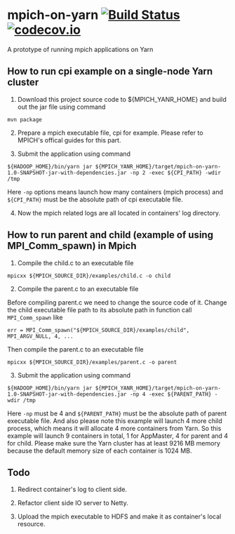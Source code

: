 # mpich-on-yarn [![Build Status](https://travis-ci.org/huafengw/mpich-on-yarn.svg?branch=master)](https://travis-ci.org/huafengw/mpich-on-yarn) [![codecov.io](https://codecov.io/github/huafengw/mpich-on-yarn/coverage.svg?branch=master)](https://codecov.io/github/huafengw/mpich-on-yarn?branch=master)
A prototype of running mpich applications on Yarn

## How to run cpi example on a single-node Yarn cluster

1. Download this project source code to ${MPICH_YANR_HOME} and build out the jar file using command

  ```
  mvn package
  ```
  
2. Prepare a mpich executable file, cpi for example. Please refer to MPICH's offical guides for this part.

3. Submit the application using command

  ```
  ${HADOOP_HOME}/bin/yarn jar ${MPICH_YANR_HOME}/target/mpich-on-yarn-1.0-SNAPSHOT-jar-with-dependencies.jar -np 2 -exec ${CPI_PATH} -wdir /tmp
  ```
  
  Here `-np` options means launch how many containers (mpich process) and `${CPI_PATH}` must be the absolute path of cpi executable file.
  
4. Now the mpich related logs are all located in containers' log directory.

## How to run parent and child (example of using MPI_Comm_spawn) in Mpich

1. Compile the child.c to an executable file

  ```
  mpicxx ${MPICH_SOURCE_DIR}/examples/child.c -o child
  ```
  
2. Compile the parent.c to an executable file

  Before compiling parent.c we need to change the source code of it. Change the child executable file path to its absolute path in function call `MPI_Comm_spawn` like
  
  ```
  err = MPI_Comm_spawn("${MPICH_SOURCE_DIR}/examples/child", MPI_ARGV_NULL, 4, ...
  ```
  
  Then compile the parent.c to an executable file
  
  ```
  mpicxx ${MPICH_SOURCE_DIR}/examples/parent.c -o parent
  ```

3. Submit the application using command

  ```
  ${HADOOP_HOME}/bin/yarn jar ${MPICH_YANR_HOME}/target/mpich-on-yarn-1.0-SNAPSHOT-jar-with-dependencies.jar -np 4 -exec ${PARENT_PATH} -wdir /tmp
  ```
  
  Here `-np` must be 4 and `${PARENT_PATH}` must be the absolute path of parent executable file. And also please note this example will launch 4 more child process, which means it will allocate 4 more containers from Yarn. So this example will launch 9 containers in total, 1 for AppMaster, 4 for parent and 4 for child. Please make sure the Yarn cluster has at least 9216 MB memory because the default memory size of each container is 1024 MB.

## Todo

1. Redirect container's log to client side.

2. Refactor client side IO server to Netty.

3. Upload the mpich executable to HDFS and make it as container's local resource.
 

